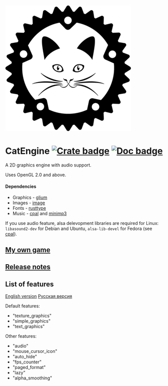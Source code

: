# ![logo](https://github.com/Clomance/CatEngine/raw/master/logo_400x400.png)

# CatEngine [![Crate badge]][crates.io] [![Doc badge]][doc.rs]

[Crate badge]:http://meritbadge.herokuapp.com/cat_engine
[crates.io]:https://crates.io/crates/cat_engine

[Doc badge]:https://img.shields.io/badge/documentation-doc.rs-green
[doc.rs]:https://docs.rs/cat_engine/


A 2D graphics engine with audio support.

Uses OpenGL 2.0 and above.

#### Dependencies
 - Graphics - [glium](https://github.com/glium/glium)
 - Images - [image](https://github.com/image-rs/image)
 - Fonts - [rusttype](https://gitlab.redox-os.org/redox-os/rusttype)
 - Music - [cpal](https://github.com/RustAudio/cpal) and [minimp3](https://github.com/germangb/minimp3-rs)

If you use audio feature, alsa delevopment libraries are required for Linux: `libasound2-dev` for Debian and Ubuntu, `alsa-lib-devel` for Fedora (see [cpal](https://github.com/RustAudio/cpal)).

## [My own game](https://github.com/Clomance/Visual-Novel)

## [Release notes](RELEASE-NOTES.MD)

## List of features
[English version](FEATURES.MD)
[Русская версия](FEATURES-RUS.MD)

Default features:
 - "texture_graphics"
 - "simple_graphics"
 - "text_graphics"

Other features:
 - "audio"
 - "mouse_cursor_icon"
 - "auto_hide"
 - "fps_counter"
 - "paged_format"
 - "lazy"
 - "alpha_smoothing"